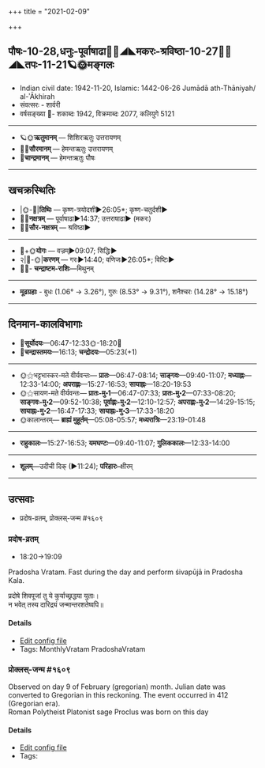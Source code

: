 +++
title = "2021-02-09"

+++
## पौषः-10-28,धनुः-पूर्वाषाढा🌛🌌◢◣मकरः-श्रविष्ठा-10-27🌌🌞◢◣तपः-11-21🪐🌞मङ्गलः
- Indian civil date: 1942-11-20, Islamic: 1442-06-26 Jumādā ath-Thāniyah/ al-ʾĀkhirah
- संवत्सरः - शार्वरी
- वर्षसङ्ख्या 🌛- शकाब्दः 1942, विक्रमाब्दः 2077, कलियुगे 5121
___________________
- 🪐🌞**ऋतुमानम्** — शिशिरऋतुः उत्तरायणम्
- 🌌🌞**सौरमानम्** — हेमन्तऋतुः उत्तरायणम्
- 🌛**चान्द्रमानम्** — हेमन्तऋतुः पौषः
___________________


## खचक्रस्थितिः
- |🌞-🌛|**तिथिः** — कृष्ण-त्रयोदशी►26:05*; कृष्ण-चतुर्दशी►  
- 🌌🌛**नक्षत्रम्** — पूर्वाषाढा►14:37; उत्तराषाढा► (मकरः)  
- 🌌🌞**सौर-नक्षत्रम्** — श्रविष्ठा►  
___________________
- 🌛+🌞**योगः** — वज्रम्►09:07; सिद्धिः►  
- २|🌛-🌞|**करणम्** — गरः►14:40; वणिजः►26:05*; विष्टिः►  
- 🌌🌛- **चन्द्राष्टम-राशिः**—मिथुनम्  
___________________
- **मूढग्रहाः** - बुधः (1.06° → 3.26°), गुरुः (8.53° → 9.31°), शनैश्चरः (14.28° → 15.18°)
___________________


## दिनमान-कालविभागाः
- 🌅**सूर्योदयः**—06:47-12:33🌞️-18:20🌇  
- 🌛**चन्द्रास्तमयः**—16:13; **चन्द्रोदयः**—05:23(+1)  
___________________
- 🌞⚝भट्टभास्कर-मते वीर्यवन्तः— **प्रातः**—06:47-08:14; **साङ्गवः**—09:40-11:07; **मध्याह्नः**—12:33-14:00; **अपराह्णः**—15:27-16:53; **सायाह्नः**—18:20-19:53  
- 🌞⚝सायण-मते वीर्यवन्तः— **प्रातः-मु॰1**—06:47-07:33; **प्रातः-मु॰2**—07:33-08:20; **साङ्गवः-मु॰2**—09:52-10:38; **पूर्वाह्णः-मु॰2**—12:10-12:57; **अपराह्णः-मु॰2**—14:29-15:15; **सायाह्नः-मु॰2**—16:47-17:33; **सायाह्नः-मु॰3**—17:33-18:20  
- 🌞कालान्तरम्— **ब्राह्मं मुहूर्तम्**—05:08-05:57; **मध्यरात्रिः**—23:19-01:48  
___________________
- **राहुकालः**—15:27-16:53; **यमघण्टः**—09:40-11:07; **गुलिककालः**—12:33-14:00  
___________________
- **शूलम्**—उदीची दिक् (►11:24); **परिहारः**–क्षीरम्  
___________________

## उत्सवाः
- प्रदोष-व्रतम्, प्रोक्लस्-जन्म #१६०९
### प्रदोष-व्रतम्
- 18:20→19:09

Pradosha Vratam. Fast during the day and perform śivapūjā in Pradosha Kala.

प्रदोषे  शिवपूजां  तु  ये  कुर्याच्छ्रद्धया  युताः।  
न  भवेत्  तस्य  दारिद्र्यं  जन्मान्तरशतेष्वपि॥  




#### Details
- [Edit config file](https://github.com/jyotisham/adyatithi/tree/master/time_focus/monthly/pradoSha/description_only/pradOSa-vratam.toml)
- Tags: MonthlyVratam PradoshaVratam


### प्रोक्लस्-जन्म #१६०९

Observed on day 9 of February (gregorian) month. Julian date was converted to Gregorian in this reckoning. The event occurred in 412 (Gregorian era).  
Roman Polytheist Platonist sage Proclus was born on this day

#### Details
- [Edit config file](https://github.com/jyotisham/adyatithi/tree/master/mahApuruSha/general/gregorian/day/02/09/proklas-janma.toml)
- Tags: 


